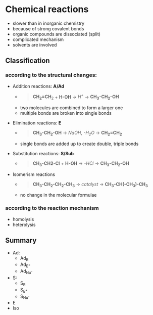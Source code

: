# Chemical reactions
- slower than in inorganic chemistry
- because of strong covalent bonds
- organic compounds are dissociated (split)
- complicated mechanism
- solvents are involved

## Classification
### according to the structural changes:
- Addition reactions: **A/Ad**
    - > **CH<sub>2</sub>=CH**<sub>2</sub> + **H-OH** → *H<sup>+</sup>* → **CH<sub>3</sub>-CH<sub>2</sub>-OH**
    - two molecules are combined to form a larger one
    - multiple bonds are broken into single bonds

- Elimination reactions: **E**
    - > **CH<sub>3</sub>-CH<sub>2</sub>-OH** → *NaOH*, *-H<sub>2</sub>O* → **CH<sub>2</sub>=CH<sub>2</sub>**
    - single bonds are added up to create double, triple bonds

- Substitution reactions: **S/Sub**
    - > **CH<sub>3</sub>-CH<sub></sub>2-Cl** + **H-OH** → *-HCl* → **CH<sub>3</sub>-CH<sub>2</sub>-OH**

- Isomerism reactions
    - > **CH<sub>3</sub>-CH<sub>2</sub>-CH<sub>2</sub>-CH<sub>3</sub>** → *catalyst* → **CH<sub>3</sub>-CH(-CH<sub>3</sub>)-CH<sub>3</sub>**
    - no change in the molecular formulae

### according to the reaction mechanism
- homolysis
- heterolysis


## Summary
- Ad:
    - Ad<sub>R</sub>
    - Ad<sub>E<sup>+</sup></sub>
    - Ad<sub>Nu<sup>-</sup></sub>
- S:
    - S<sub>R</sub>
    - S<sub>E<sup>+</sup></sub>
    - S<sub>Nu<sup>-</sup></sub>
- E
- Iso